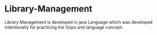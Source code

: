 # Library-Management
Library Management is developed in java Language which was developed intentionally for  practicing the Oops and language concept.
